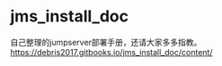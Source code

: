 # jms_install_doc
自己整理的jumpserver部署手册，还请大家多多指教。
https://debris2017.gitbooks.io/jms_install_doc/content/
